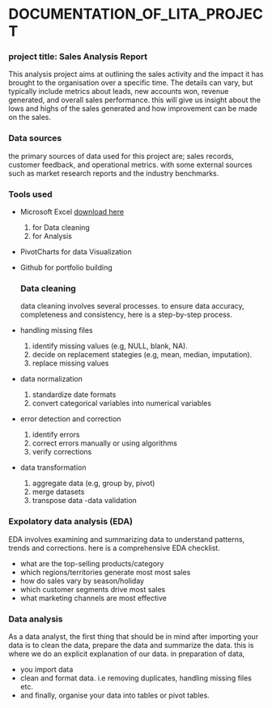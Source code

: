 # DOCUMENTATION_OF_LITA_PROJECT

### project title: Sales Analysis Report

This analysis project aims at outlining the sales activity and the impact it has brought to the organisation over a specific time. The details can vary, but typically include metrics about leads, new accounts won, revenue generated, and overall sales performance. this will give us insight about the lows and highs of the sales generated and how improvement can be made on the sales.

### Data sources
the primary sources of data used for this project are;  sales records, customer feedback, and operational metrics. with some external sources such as market research reports and the industry benchmarks.

### Tools used
- Microsoft Excel [download here](https://www.microsoft.com)
  1.  for Data cleaning
  2.  for Analysis
- PivotCharts for data Visualization
- Github for portfolio building
  
  ### Data cleaning
  data cleaning involves several processes. to ensure data accuracy, completeness and consistency, here is a step-by-step process.
- handling missing files
  1. identify missing values (e.g, NULL, blank, NA).
  2. decide on replacement stategies (e.g,  mean, median, imputation).
  3. replace missing values
- data normalization
  1. standardize date formats
  2. convert categorical variables into numerical variables
- error detection and correction
  1. identify errors
  2. correct errors manually or using algorithms
  3. verify corrections
- data transformation
  1. aggregate data (e.g, group by, pivot)
  2. merge datasets
  3. transpose data
-data validation

### Expolatory data analysis (EDA)
EDA involves examining and summarizing data to understand patterns, trends and corrections. here is a comprehensive EDA checklist.
 -  what are the top-selling products/category
 -  which regions/territories generate most most sales
 -  how do sales vary by season/holiday
 -  which customer segments drive most sales
 -  what marketing channels are most effective

### Data analysis
As a data analyst, the first thing that should be in mind after importing your data is to clean the data, prepare the data and summarize the data.
this is where we do an explicit explanation of our data.
in preparation of data, 
- you import data
- clean and format data. i.e removing duplicates, handling missing files etc.
- and finally, organise your data into tables or pivot tables.

  





    

  


